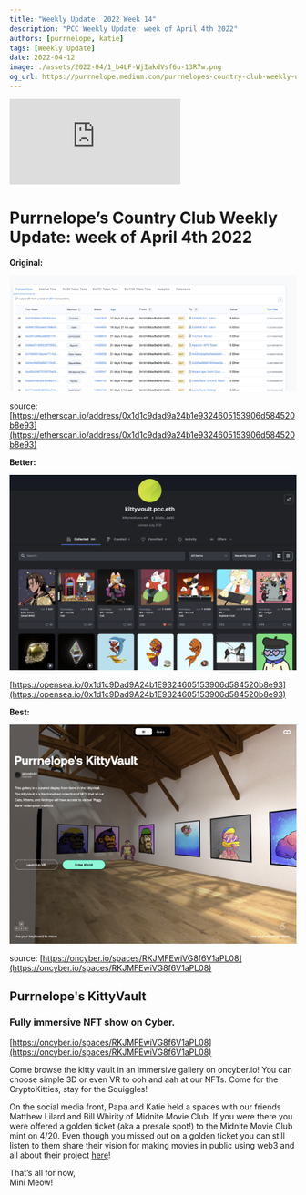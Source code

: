 ```yaml
---
title: "Weekly Update: 2022 Week 14"
description: "PCC Weekly Update: week of April 4th 2022"
authors: [purrnelope, katie]
tags: [Weekly Update]
date: 2022-04-12
image: ./assets/2022-04/1_b4LF-WjIakdVsf6u-13R7w.png
og_url: https://purrnelope.medium.com/purrnelopes-country-club-weekly-update-week-of-april-4th-2022-cdb22031d9e4
---
```


<iframe src="https://www.youtube.com/embed/oLUtdqJmAJ0" title="YouTube video player" frameborder="0" allow="accelerometer; autoplay; clipboard-write; encrypted-media; gyroscope; picture-in-picture" allowFullScreen></iframe>

<!--truncate-->

# Purrnelope’s Country Club Weekly Update: week of April 4th 2022

**Original:**

![](./assets/2022-04/1_1LY3hE-j_pkt_yC13rNxPQ.png)

source: [https://etherscan.io/address/0x1d1c9dad9a24b1e9324605153906d584520b8e93](https://etherscan.io/address/0x1d1c9dad9a24b1e9324605153906d584520b8e93)

**Better:**

![](./assets/2022-04/1_N8qSpm0UiLP84sNWThK7Cg.png)

[https://opensea.io/0x1d1c9Dad9A24b1E9324605153906d584520b8e93](https://opensea.io/0x1d1c9Dad9A24b1E9324605153906d584520b8e93)

**Best:**

![](./assets/2022-04/1_b4LF-WjIakdVsf6u-13R7w.png)

source: [https://oncyber.io/spaces/RKJMFEwiVG8f6V1aPL08](https://oncyber.io/spaces/RKJMFEwiVG8f6V1aPL08)

## Purrnelope's KittyVault

### Fully immersive NFT show on Cyber.

[https://oncyber.io/spaces/RKJMFEwiVG8f6V1aPL08](https://oncyber.io/spaces/RKJMFEwiVG8f6V1aPL08)

Come browse the kitty vault in an immersive gallery on oncyber.io! You can choose simple 3D or even VR to ooh and aah at our NFTs. Come for the CryptoKitties, stay for the Squiggles!

On the social media front, Papa and Katie held a spaces with our friends Matthew Lilard and Bill Whirity of Midnite Movie Club. If you were there you were offered a golden ticket (aka a presale spot!) to the Midnite Movie Club mint on 4/20. Even though you missed out on a golden ticket you can still listen to them share their vision for making movies in public using web3 and all about their project [here](https://twitter.com/i/spaces/1BdGYwWNNyvxX)!

That’s all for now,  
Mini Meow!
